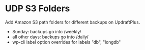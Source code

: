 # UDP S3 Folders

Add Amazon S3 path folders for different backups on UpdraftPlus.

- Sunday: backups go into /weekly/
- all other days: backups go into /daily/
- wp-cli label option overrides for labels "db", "longdb"
